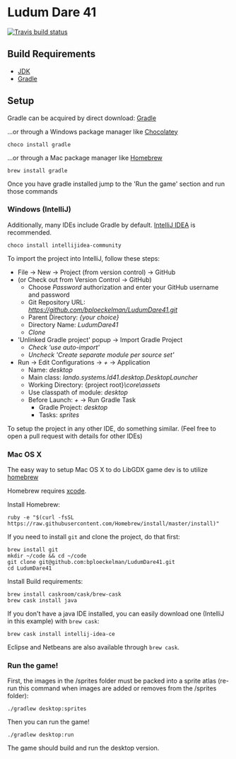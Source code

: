 # Ludum Dare 41

[![Travis build status](https://travis-ci.org/bploeckelman/LudumDare41.svg)](https://travis-ci.org/bploeckelman/LudumDare41)

## Build Requirements

* [JDK](http://www.oracle.com/technetwork/java/javase/downloads/jdk8-downloads-2141151.html)
* [Gradle](https://gradle.org)

## Setup

Gradle can be acquired by direct download: [Gradle](https://gradle.org)

...or through a Windows package manager like [Chocolatey](https://chocolatey.org)

    choco install gradle

...or through a Mac package manager like [Homebrew](https://brew.sh)

    brew install gradle

Once you have gradle installed jump to the 'Run the game' section and run those commands

### Windows (IntelliJ)

Additionally, many IDEs include Gradle by default. [IntelliJ IDEA](https://www.jetbrains.com/idea) is recommended.

    choco install intellijidea-community

To import the project into IntelliJ, follow these steps:

- File -> New -> Project (from version control) -> GitHub
- (or Check out from Version Control -> GitHub)
    - Choose *Password* authorization and enter your GitHub username and password
    - Git Repository URL: *https://github.com/bploeckelman/LudumDare41.git*
    - Parent Directory: *{your choice}*
    - Directory Name: *LudumDare41*
    - *Clone*
- 'Unlinked Gradle project' popup -> Import Gradle Project
    - *Check* _'use auto-import'_
    - *Uncheck* _'Create separate module per source set'_
- Run -> Edit Configurations -> *+* -> Application
    - Name: *desktop*
    - Main class: *lando.systems.ld41.desktop.DesktopLauncher*
    - Working Directory: {project root}*\core\assets*
    - Use classpath of module: *desktop*
    - Before Launch: *+* -> Run Gradle Task
        - Gradle Project: *desktop*
        - Tasks: *sprites*

To setup the project in any other IDE, do something similar. (Feel free to open a pull request with details for other IDEs)

### Mac OS X

The easy way to setup Mac OS X to do LibGDX game dev is to utilize [homebrew](http://brew.sh)

Homebrew requires [xcode](https://developer.apple.com/xcode/downloads/).

Install Homebrew:

    ruby -e "$(curl -fsSL https://raw.githubusercontent.com/Homebrew/install/master/install)"

If you need to install `git` and clone the project, do that first:

    brew install git
    mkdir ~/code && cd ~/code
    git clone git@github.com:bploeckelman/LudumDare41.git
    cd LudumDare41

Install Build requirements:

    brew install caskroom/cask/brew-cask
    brew cask install java

If you don't have a java IDE installed, you can easily download one
(IntelliJ in this example) with `brew cask`:

    brew cask install intellij-idea-ce

Eclipse and Netbeans are also available through `brew cask`.

### Run the game!

First, the images in the /sprites folder must be packed into a sprite atlas (re-run this command when images are added or removes from the /sprites folder):

    ./gradlew desktop:sprites

Then you can run the game!

    ./gradlew desktop:run

The game should build and run the desktop version.
